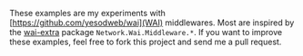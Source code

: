These examples are my experiments with [https://github.com/yesodweb/wai](WAI) middlewares.
Most are inspired by the [wai-extra](https://github.com/yesodweb/wai/tree/master/wai-extra) package
`Network.Wai.Middleware.*`. 
If you want to improve these examples, feel free to fork this project and send me a pull request.
